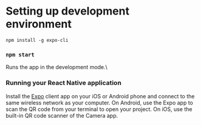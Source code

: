 # Setting up development environment

`npm install -g expo-cli`

### `npm start`

Runs the app in the development mode.\

### Running your React Native application

Install the [Expo](https://expo.dev/) client app on your iOS or Android phone and connect to the same wireless network as your computer. On Android, use the Expo app to scan the QR code from your terminal to open your project. On iOS, use the built-in QR code scanner of the Camera app.